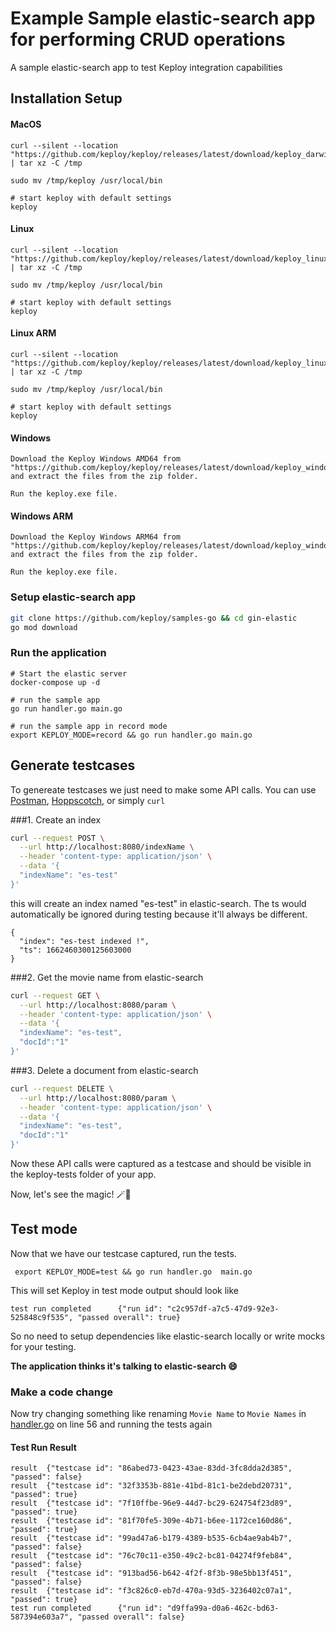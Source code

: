 # Example Sample elastic-search app for performing CRUD operations
A sample elastic-search app to test Keploy integration capabilities

## Installation Setup
 
#### MacOS
```shell
curl --silent --location "https://github.com/keploy/keploy/releases/latest/download/keploy_darwin_all.tar.gz" | tar xz -C /tmp

sudo mv /tmp/keploy /usr/local/bin

# start keploy with default settings
keploy
```
#### Linux
```shell
curl --silent --location "https://github.com/keploy/keploy/releases/latest/download/keploy_linux_amd64.tar.gz" | tar xz -C /tmp

sudo mv /tmp/keploy /usr/local/bin

# start keploy with default settings
keploy
```

#### Linux ARM
```shell
curl --silent --location "https://github.com/keploy/keploy/releases/latest/download/keploy_linux_arm64.tar.gz" | tar xz -C /tmp

sudo mv /tmp/keploy /usr/local/bin

# start keploy with default settings
keploy
```
#### Windows
```shell
Download the Keploy Windows AMD64 from "https://github.com/keploy/keploy/releases/latest/download/keploy_windows_amd64.tar.gz", and extract the files from the zip folder.

Run the keploy.exe file.
```

#### Windows ARM
```shell
Download the Keploy Windows ARM64 from "https://github.com/keploy/keploy/releases/latest/download/keploy_windows_arm64.tar.gz", and extract the files from the zip folder.

Run the keploy.exe file.
```

### Setup elastic-search app
```bash
git clone https://github.com/keploy/samples-go && cd gin-elastic
go mod download
```

### Run the application
```shell
# Start the elastic server
docker-compose up -d

# run the sample app
go run handler.go main.go

# run the sample app in record mode
export KEPLOY_MODE=record && go run handler.go main.go

```

## Generate testcases

To genereate testcases we just need to make some API calls. You can use [Postman](https://www.postman.com/), [Hoppscotch](https://hoppscotch.io/), or simply `curl`

###1. Create an index

```bash
curl --request POST \
  --url http://localhost:8080/indexName \
  --header 'content-type: application/json' \
  --data '{
  "indexName": "es-test"
}'
```
this will create an index named "es-test" in elastic-search. The ts would automatically be ignored during testing because it'll always be different. 
```
{
  "index": "es-test indexed !",
  "ts": 1662460300125603000
}
```

###2. Get the movie name from elastic-search
```bash
curl --request GET \
  --url http://localhost:8080/param \
  --header 'content-type: application/json' \
  --data '{
  "indexName": "es-test",
  "docId":"1"
}'
```

###3. Delete a document from elastic-search
```bash
curl --request DELETE \
  --url http://localhost:8080/param \
  --header 'content-type: application/json' \
  --data '{
  "indexName": "es-test",
  "docId":"1"
}'
```

Now these API calls were captured as a testcase and should be visible in the keploy-tests folder of your app.

Now, let's see the magic! 🪄💫


## Test mode

Now that we have our testcase captured, run the tests.
```shell
 export KEPLOY_MODE=test && go run handler.go  main.go
```
This will set Keploy in test mode
output should look like
```shell
test run completed      {"run id": "c2c957df-a7c5-47d9-92e3-525848c9f535", "passed overall": true}
```

So no need to setup dependencies like elastic-search locally or write mocks for your testing.

**The application thinks it's talking to
elastic-search 😄**

### Make a code change
Now try changing something like renaming `Movie Name` to `Movie Names` in [handler.go](./handler.go) on line 56 and running the tests again

#### Test Run Result
```shell
result  {"testcase id": "86abed73-0423-43ae-83dd-3fc8dda2d385", "passed": false}
result  {"testcase id": "32f3353b-881e-41bd-81c1-be2debd20731", "passed": true}
result  {"testcase id": "7f10ffbe-96e9-44d7-bc29-624754f23d89", "passed": true}
result  {"testcase id": "81f70fe5-309e-4b71-b6ee-1172ce160d86", "passed": true}
result  {"testcase id": "99ad47a6-b179-4389-b535-6cb4ae9ab4b7", "passed": false}
result  {"testcase id": "76c70c11-e350-49c2-bc81-04274f9feb84", "passed": false}
result  {"testcase id": "913bad56-b642-4f2f-8f3b-98e5bb13f451", "passed": false}
result  {"testcase id": "f3c826c0-eb7d-470a-93d5-3236402c07a1", "passed": true}
test run completed      {"run id": "d9ffa99a-d0a6-462c-bd63-587394e603a7", "passed overall": false}
```
